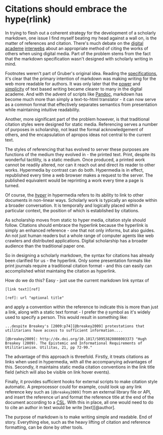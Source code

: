 # Citations should embrace the hype(rlink)

In trying to flesh out a coherent strategy for the development of a scholarly markdown, one issue I find myself beating my head against a wall on, is the matter of references and citation.  There's much debate on the [digital] [academe] [interwebs] about an appropriate method of citing the works of others when using digital media.  Part of the problem stems from the fact that the markdown specification wasn't designed with scholarly writing in mind.  

Footnotes weren't part of Gruber's original idea.  Reading the [specifications][markdown], it's clear that the primary intention of markdown was making writing for the web more readable for authors.  It was only later that the [power] and [simplicity] of text based writing became clearer to many in the digital academe.  And with the advent of scripts like [Pandoc], markdown has become much more than simply a text-to-html translator - it can now serve as a common format that effectively separates semantics from presentation while maintaining intuitive readability.

Another, more significant part of the problem however, is that traditional citation styles were designed for static media.  Referencing serves a number of purposes in scholarship, not least the formal acknowledgement of others, and the encapsulation of apropos ideas not central to the current text.

The styles of referencing that has evolved to server these purposes are functions of the medium they evolved in - the printed text.  Print, despite its wonderful tactility, is a static medium.  Once produced, a printed work cannot be readily altered, nor can it reach out and direct its reader to other works.  Hypermedia by contrast can do both.  Hypermedia is in effect, republished every time a web browser makes a request to the server.  The published equivalent would be reprinting a work every time a page is turned.

Of course, the _[hyper]_ in hypermedia refers to its ability to link to other documents in non-linear ways.  Scholarly work is typically an episode within a broader conversation.  It is temporally and logically placed within a particular context, the position of which is established by citations.

As scholarship moves from static to hyper media, citation style should follow.  Citations should embrace the hyperlink because the hyperlink is simply an enhanced reference - one that not only informs, but also guides.  An not just human readers but a whole range of computer agents like web crawlers and distributed applications.  Digital scholarship has a broader audience than the traditional paper one.

So in designing a scholarly markdown, the syntax for citations has already been clarified for us - the hyperlink.  Only some presentation formats like print journals require a traditional citation format - and this can easily can accomplished whist maintaing the citation as hyperlink.

How do we do this?  Easy - just use the current markdown link syntax of

    [link text][ref]
    
    [ref]: url "optional title"
    
and apply a convention within the reference to indicate this is more than just a link, along with a static text format - I prefer the `@` symbol as it's widely used to specify a person.  This would result in something like:

    ...despite Breakey's [2009:p74][@breakey2009] protestations that utilitarians have access to sufficient information....
    
    [@breakey2009]: http://dx.doi.org/10.1017/S0953820808003373 "Hugh Breakey (2009). The Epistemic and Informational Requirements of Utilitarianism. Utilitas, 21, pp 72-99."

The advantage of this approach is threefold.  Firstly, it treats citations as links when used in hypermedia, with all the accompanying advantages of this.  Secondly, it maintains static media citation conventions in the link title field (which will also be visible on link hover events).  

Finally, it provides sufficient hooks for external scripts to make citation style automatic.  A preprocessor could for example, could look up any link reference key such as `[@breakey2009]` from an external library file or API, and insert the reference url and format the reference title at the end of the document according to a [CSL].  With this in place, all one would need to do to cite an author in text would be write [text][@author].

The purpose of markdown is to make writing simple and readable. End of story. Everything else, such as the heavy lifting of citation and reference formatting, can be done by other tools.

[digital]: http://blog.martinfenner.org/2013/06/19/citations-in-scholarly-markdown/
[academe]: http://blog.yoavram.com/citations-in-markdown-using-pandoc/
[interwebs]: http://www.gradhacker.org/2012/11/20/using-markdown-like-an-academic/
[markdown]: http://daringfireball.net/projects/markdown/
[csl]: https://github.com/citation-style-language
[hyper]: http://www.w3.org/Proposal.html
[power]: http://chronicle.com/blogs/profhacker/writing-power-tools-text-editors/38940
[simplicity]: http://genewilburn.wordpress.com/2013/08/15/regaining-simplicity-markdown-for-writers/
[pandoc]: http://johnmacfarlane.net/pandoc/